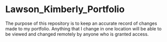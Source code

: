 # Lawson_Kimberly_Portfolio
The purpose of this repository is to keep an accurate record of changes made to my portfolio. Anything that I change in one location will be able to be viewed and changed remotely by anyone who is granted access. 
